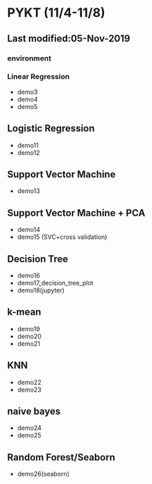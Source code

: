 # PYKT (11/4-11/8)
## Last modified:05-Nov-2019

### environment

### Linear Regression
* demo3
* demo4
* demo5


## Logistic Regression

* demo11
* demo12

## Support Vector Machine

* demo13

## Support Vector Machine + PCA

* demo14
* demo15 (SVC+cross validation)

## Decision Tree

* demo16
* demo17_decision_tree_plot
* demo18(jupyter)

## k-mean

* demo19
* demo20
* demo21

## KNN

* demo22
* demo23

## naive bayes

* demo24
* demo25

## Random Forest/Seaborn
* demo26(seaborn)